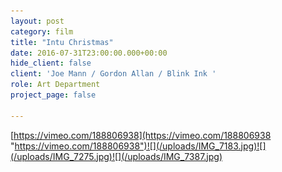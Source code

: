 ```yaml
---
layout: post
category: film
title: "Intu Christmas"
date: 2016-07-31T23:00:00.000+00:00
hide_client: false
client: 'Joe Mann / Gordon Allan / Blink Ink '
role: Art Department
project_page: false

---
```

[https://vimeo.com/188806938](https://vimeo.com/188806938 "https://vimeo.com/188806938")![](/uploads/IMG_7183.jpg)![](/uploads/IMG_7275.jpg)![](/uploads/IMG_7387.jpg)